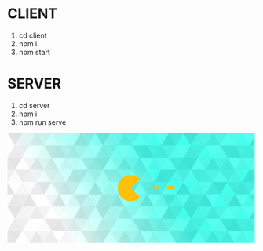 # CLIENT
1. cd client
2. npm i
3. npm start

# SERVER
1. cd server
2. npm i
3. npm run serve

![Screenshot](1.jpg)
